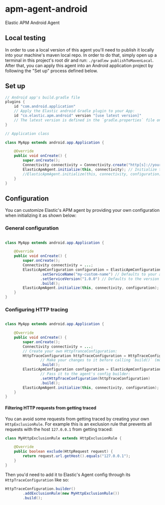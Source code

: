 # apm-agent-android

Elastic APM Android Agent

## Local testing

In order to use a local version of this agent you'll need to publish it locally into your machine's
maven local repo. In order to do that, simply open up a terminal in this project's root dir and
run: `./gradlew publishToMavenLocal`. After that, you can apply this agent into an Android
application project by following the "Set up" process defined below.

## Set up

```groovy
// Android app's build.gradle file
plugins {
    id "com.android.application"
    // Apply the Elastic android Gradle plugin to your App:
    id "co.elastic.apm.android" version "[use latest version]"
    // The latest version is defined in the `gradle.properties` file on the root of this project.
}
```

```java
// Application class

class MyApp extends android.app.Application {

    @Override
    public void onCreate() {
        super.onCreate();
        Connectivity connectivity = Connectivity.create("http[s]://your.endpoint"); // .withAuthToken("your-auth-token");
        ElasticApmAgent.initialize(this, connectivity); // Initialize the Elastic APM agent once.
        //ElasticApmAgent.initialize(this, connectivity, configuration); optional with custom config.
    }
}
```

## Configuration

You can customize Elastic's APM agent by providing your own configuration when initializing it as
shown below:

### General configuration

```java

class MyApp extends android.app.Application {

    @Override
    public void onCreate() {
        super.onCreate();
        Connectivity connectivity = ...;
        ElasticApmConfiguration configuration = ElasticApmConfiguration.builder()
                .setServiceName("my-custom-name") // Defaults to your app's package name.
                .setServiceVersion("1.0.0") // Defaults to the version set in `android.defaultConfig.versionName` in your app's build.gradle file.
                .build();
        ElasticApmAgent.initialize(this, connectivity, configuration);
    }
}
```

### Configuring HTTP tracing

```java

class MyApp extends android.app.Application {

    @Override
    public void onCreate() {
        super.onCreate();
        Connectivity connectivity = ...;
        // Create your own HttpTranceConfiguration:
        HttpTraceConfiguration httpTraceConfiguration = HttpTraceConfiguration.builder()
                // Make your changes to it before calling `build()` (more details below).
                .build();
        ElasticApmConfiguration configuration = ElasticApmConfiguration.builder()
                // Pass it to the agent's config builder:
                .setHttpTraceConfiguration(httpTraceConfiguration)
                .build();
        ElasticApmAgent.initialize(this, connectivity, configuration);
    }
}
```

#### Filtering HTTP requests from getting traced

You can avoid some requests from getting traced by creating your own `HttpExclusionRule`. For
example this is an exclusion rule that prevents all requests with the host `127.0.0.1` from getting
traced:

```java
class MyHttpExclusionRule extends HttpExclusionRule {

    @Override
    public boolean exclude(HttpRequest request) {
        return request.url.getHost().equals("127.0.0.1");
    }
}
```

Then you'd need to add it to Elastic's Agent config through its `HttpTraceConfiguration` like so:

```java
HttpTraceConfiguration.builder()
        .addExclusionRule(new MyHttpExclusionRule())
        .build();
```